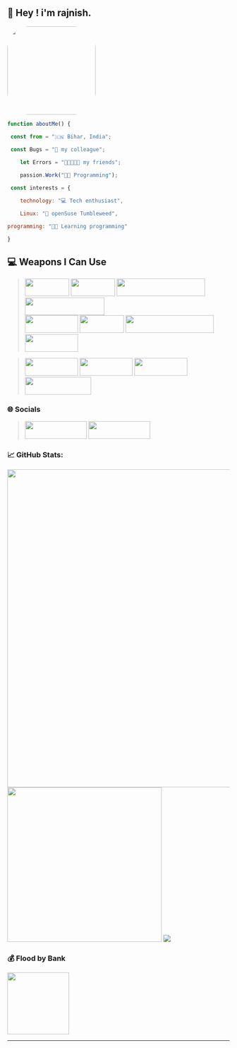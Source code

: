 ## 👋 Hey ! i'm __rajnish__. 

<img width="200px" height="200px" src="https://bit.ly/rajnish-dpc" style="border-radius:50px;">

```js
function aboutMe() {

 const from = "🇮🇳 Bihar, India";

 const Bugs = "🐛 my colleague";
  
    let Errors = "👩🏾‍🤝‍👩🏻 my friends";

    passion.Work("🧑‍💻 Programming");

 const interests = {

    technology: "💻 Tech enthusiast",

    Linux: "🐧 openSuse Tumbleweed",

programming: "👩‍💻 Learning programming"

}
```


## 💻 **Weapons I Can Use**

> <img width="100px" height="40px" src="https://img.shields.io/badge/html5-%23E34F26.svg?style=flat&logo=html5&logoColor=white"> <img width="100px" height="40px" src="https://img.shields.io/badge/css3-%231572B6.svg?style=flat&logo=css3&logoColor=white" > <img width="200px" height="40px" src="https://img.shields.io/badge/javascript-%23323330.svg?style=flat&logo=javascript&logoColor=%23F7DF1E" > <img width="180px" height="40px" src="https://img.shields.io/badge/markdown-%23000000.svg?style=flat&logo=markdown&logoColor=white"> 
 <br> <img width="120px" height="40px" src="https://img.shields.io/badge/react-%2320232a.svg?style=flat&logo=react&logoColor=%2361DAFB" > <img width="100px" height="40px" src="https://img.shields.io/badge/vue.js-%2335495e.svg?style=flat&logo=vuedotjs&logoColor=%234FC08D" > <img width="200px" height="40px" src="https://img.shields.io/badge/github%20pages-121013?style=flat&logo=github&logoColor=white" > <img width="120px" height="40px" src="https://img.shields.io/badge/node.js-6DA55F?style=flat&logo=node.js&logoColor=white" >

> <img width="120px" height="40px" src="https://img.shields.io/badge/java-%23ED8B00.svg?style=flat&logo=openjdk&logoColor=white" > <img width="120px" height="40px" src="https://img.shields.io/badge/firebase-%23039BE5.svg?style=flat&logo=firebase" > <img width="120px" height="40px" src="https://img.shields.io/badge/Notion-%23000000.svg?style=flat&logo=notion&logoColor=white" > <img width="150px" height="40px" src="https://img.shields.io/badge/bitwarden-%23175DDC.svg?style=flat&logo=bitwarden&logoColor=white" >

### 🌐 Socials 
> <a href="https://x.com/ik_rajnish"> <img src="https://img.shields.io/badge/ik_rajnish-black.svg?logo=x&logoColor=white" width="140px" height="40px"></a> <a href="https://t.me/devrajnish">
<img src="https://img.shields.io/badge/Telegram-2CA5E0?style=flat-squeare&logo=telegram&logoColor=white" width="140px" height="40px"></a>


### 📈 GitHub Stats:
<img width="720px" src="https://github-readme-streak-stats.herokuapp.com/?user=dev-rajnish&theme=algolia&hide_border=false"> <img src="https://github-readme-stats.vercel.app/api?username=dev-rajnish&theme=algolia&hide_border=false&include_all_commits=true&count_private=true" width="350px"> <img src="https://github-readme-stats.vercel.app/api/top-langs/?username=dev-rajnish&theme=algolia&hide_border=false&include_all_commits=true&count_private=true&layout=compact">

### 💰 Flood by Bank
  <a href="https://paypal.me/imsanedev">
  <img width="140px" src="https://img.shields.io/badge/PayPal-00457C?style=flate&logo=paypal&logoColor=white">
</a>

-- -- 

